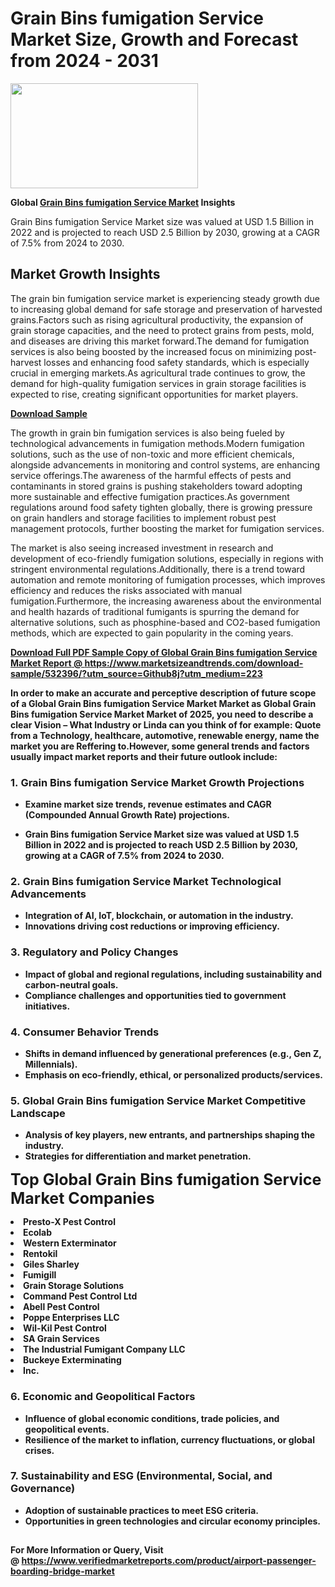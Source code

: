 <H1>Grain Bins fumigation Service Market Size, Growth and Forecast from 2024 - 2031</H1><img class="aligncenter size-medium wp-image-584254" src="https://thirdeyenews.in/wp-content/uploads/2024/09/Global-Market-Research-300x168.jpeg" alt="" width="300" height="168" /><p><strong>Global&nbsp;<a href="https://www.marketsizeandtrends.com/download-sample/532396/?utm_source=Github8j?utm_medium=223">Grain Bins fumigation Service Market</a> Insights</strong></p><p>Grain Bins fumigation Service Market size was valued at USD 1.5 Billion in 2022 and is projected to reach USD 2.5 Billion by 2030, growing at a CAGR of 7.5% from 2024 to 2030.</p><p><h2>Market Growth Insights</h2> <p>The grain bin fumigation service market is experiencing steady growth due to increasing global demand for safe storage and preservation of harvested grains.Factors such as rising agricultural productivity, the expansion of grain storage capacities, and the need to protect grains from pests, mold, and diseases are driving this market forward.The demand for fumigation services is also being boosted by the increased focus on minimizing post-harvest losses and enhancing food safety standards, which is especially crucial in emerging markets.As agricultural trade continues to grow, the demand for high-quality fumigation services in grain storage facilities is expected to rise, creating significant opportunities for market players.</p> <p><strong><a href="#">Download Sample</a></strong></p> <p>The growth in grain bin fumigation services is also being fueled by technological advancements in fumigation methods.Modern fumigation solutions, such as the use of non-toxic and more efficient chemicals, alongside advancements in monitoring and control systems, are enhancing service offerings.The awareness of the harmful effects of pests and contaminants in stored grains is pushing stakeholders toward adopting more sustainable and effective fumigation practices.As government regulations around food safety tighten globally, there is growing pressure on grain handlers and storage facilities to implement robust pest management protocols, further boosting the market for fumigation services.</p> <p>The market is also seeing increased investment in research and development of eco-friendly fumigation solutions, especially in regions with stringent environmental regulations.Additionally, there is a trend toward automation and remote monitoring of fumigation processes, which improves efficiency and reduces the risks associated with manual fumigation.Furthermore, the increasing awareness about the environmental and health hazards of traditional fumigants is spurring the demand for alternative solutions, such as phosphine-based and CO2-based fumigation methods, which are expected to gain popularity in the coming years.</p> <p><strong><a href="#"></p><p><span class=""><strong>Download Full PDF Sample Copy of Global Grain Bins fumigation Service Market Report</strong> @ <a href="https://www.marketsizeandtrends.com/download-sample/532396/?utm_source=Github8j?utm_medium=223" target="_blank">https://www.marketsizeandtrends.com/download-sample/532396/?utm_source=Github8j?utm_medium=223</a></span></p><p>In order to make an accurate and perceptive description of future scope of a Global&nbsp;Grain Bins fumigation Service Market Market as Global&nbsp;Grain Bins fumigation Service Market Market of 2025, you need to describe a clear Vision &ndash; What Industry or Linda can you think of for example: Quote from a Technology, healthcare, automotive, renewable energy, name the market you are Reffering to.However, some general trends and factors usually impact market reports and their future outlook include:</p><h3>1.&nbsp;<strong>Grain Bins fumigation Service Market Growth Projections</strong></h3><ul><li>Examine market size trends, revenue estimates and CAGR (Compounded Annual Growth Rate) projections.</li><li><p>Grain Bins fumigation Service Market size was valued at USD 1.5 Billion in 2022 and is projected to reach USD 2.5 Billion by 2030, growing at a CAGR of 7.5% from 2024 to 2030.</p></li></ul><h3>2.&nbsp;<strong>Grain Bins fumigation Service Market Technological Advancements</strong></h3><ul><li>Integration of AI, IoT, blockchain, or automation in the industry.</li><li>Innovations driving cost reductions or improving efficiency.</li></ul><h3>3.&nbsp;<strong>Regulatory and Policy Changes</strong></h3><ul><li>Impact of global and regional regulations, including sustainability and carbon-neutral goals.</li><li>Compliance challenges and opportunities tied to government initiatives.</li></ul><h3>4.&nbsp;<strong>Consumer Behavior Trends</strong></h3><ul><li>Shifts in demand influenced by generational preferences (e.g., Gen Z, Millennials).</li><li>Emphasis on eco-friendly, ethical, or personalized products/services.</li></ul><h3>5.&nbsp;<strong>Global Grain Bins fumigation Service Market Competitive Landscape</strong></h3><ul><li>Analysis of key players, new entrants, and partnerships shaping the industry.</li><li>Strategies for differentiation and market penetration.</li></ul><p data-pm-slice="1 1 []"><span style="color: inherit; font-family: inherit; font-size: 25px;">Top Global Grain Bins fumigation Service Market Companies</span></p><div class="" data-test-id=""><p><li>Presto-X Pest Control</li><li> Ecolab</li><li> Western Exterminator</li><li> Rentokil</li><li> Giles Sharley</li><li> Fumigill</li><li> Grain Storage Solutions</li><li> Command Pest Control Ltd</li><li> Abell Pest Control</li><li> Poppe Enterprises LLC</li><li> Wil-Kil Pest Control</li><li> SA Grain Services</li><li> The Industrial Fumigant Company LLC</li><li> Buckeye Exterminating</li><li> Inc.</li></p></div><h3>6.&nbsp;<strong>Economic and Geopolitical Factors</strong></h3><ul><li>Influence of global economic conditions, trade policies, and geopolitical events.</li><li>Resilience of the market to inflation, currency fluctuations, or global crises.</li></ul><h3>7.&nbsp;<strong>Sustainability and ESG (Environmental, Social, and Governance)</strong></h3><ul><li>Adoption of sustainable practices to meet ESG criteria.</li><li>Opportunities in green technologies and circular economy principles.</li></ul><h2><strong style="font-size: 14px;">For More Information or Query, Visit @&nbsp;</strong><a style="background-color: #ffffff; font-size: 14px;" href="https://www.marketsizeandtrends.com/report/grain-bins-fumigation-service-market/" target="_blank">https://www.verifiedmarketreports.com/product/airport-passenger-boarding-bridge-market</a></h2>
